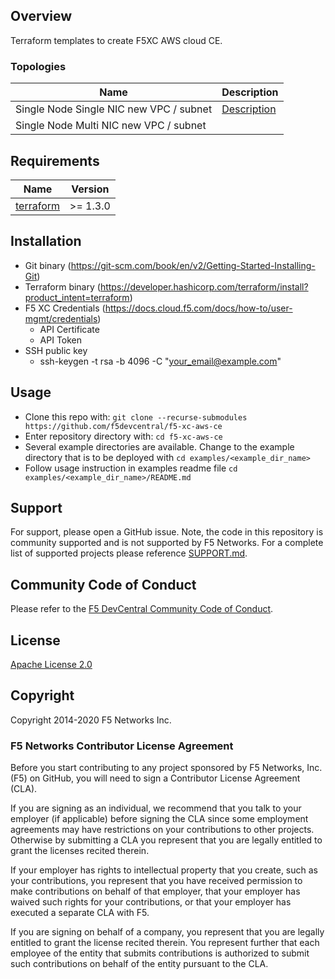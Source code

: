 ## Overview

Terraform templates to create F5XC AWS cloud CE.

### Topologies

| Name                                    | Description                                                                  |
|-----------------------------------------|------------------------------------------------------------------------------|
| Single Node Single NIC new VPC / subnet | [Description](/examples/single_node_single_nic_new_vpc_new_subnet/readme.md) |
| Single Node Multi NIC new VPC / subnet  |                                                                              |

## Requirements

| Name                                                                                     | Version  |
|------------------------------------------------------------------------------------------|----------|
| <a name="requirement_terraform"></a> [terraform](https://github.com/hashicorp/terraform) | >= 1.3.0 |

## Installation

- Git binary (https://git-scm.com/book/en/v2/Getting-Started-Installing-Git)
- Terraform binary (https://developer.hashicorp.com/terraform/install?product_intent=terraform)
- F5 XC Credentials (https://docs.cloud.f5.com/docs/how-to/user-mgmt/credentials)
    * API Certificate
    * API Token
- SSH public key
    * ssh-keygen -t rsa -b 4096 -C "your_email@example.com"

## Usage

- Clone this repo with: `git clone --recurse-submodules https://github.com/f5devcentral/f5-xc-aws-ce`
- Enter repository directory with: `cd f5-xc-aws-ce`
- Several example directories are available. Change to the example directory that is to be deployed
  with `cd examples/<example_dir_name>`
- Follow usage instruction in examples readme file `cd examples/<example_dir_name>/README.md`

## Support

For support, please open a GitHub issue. Note, the code in this repository is community supported and is not supported
by F5 Networks. For a complete list of supported projects please reference [SUPPORT.md](SUPPORT.md).

## Community Code of Conduct

Please refer to the [F5 DevCentral Community Code of Conduct](code_of_conduct.md).

## License

[Apache License 2.0](LICENSE)

## Copyright

Copyright 2014-2020 F5 Networks Inc.

### F5 Networks Contributor License Agreement

Before you start contributing to any project sponsored by F5 Networks, Inc. (F5) on GitHub, you will need to sign a
Contributor License Agreement (CLA).

If you are signing as an individual, we recommend that you talk to your employer (if applicable) before signing the CLA
since some employment agreements may have restrictions on your contributions to other projects.
Otherwise by submitting a CLA you represent that you are legally entitled to grant the licenses recited therein.

If your employer has rights to intellectual property that you create, such as your contributions, you represent that you
have received permission to make contributions on behalf of that employer, that your employer has waived such rights for
your contributions, or that your employer has executed a separate CLA with F5.

If you are signing on behalf of a company, you represent that you are legally entitled to grant the license recited
therein.
You represent further that each employee of the entity that submits contributions is authorized to submit such
contributions on behalf of the entity pursuant to the CLA.

